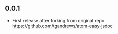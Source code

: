 ## 0.0.1

* First release after forking from original repo https://github.com/tgandrews/atom-easy-jsdoc

